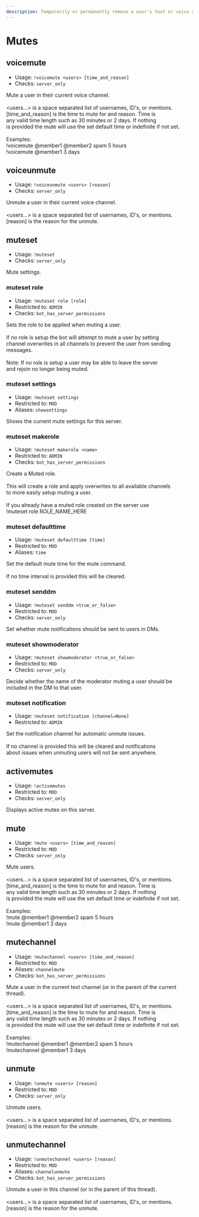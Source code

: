 ```yaml
---
description: Temporarily or permanently remove a user's text or voice ability.
---
```


# Mutes

## voicemute

* Usage: `!voicemute <users> [time_and_reason]`
* Checks: `server_only`

Mute a user in their current voice channel.\
\
\<users...> is a space separated list of usernames, ID's, or mentions.\
\[time\_and\_reason] is the time to mute for and reason. Time is\
any valid time length such as 30 minutes or 2 days. If nothing\
is provided the mute will use the set default time or indefinite if not set.\
\
Examples:\
!voicemute @member1 @member2 spam 5 hours\
!voicemute @member1 3 days

## voiceunmute

* Usage: `!voiceunmute <users> [reason]`
* Checks: `server_only`

Unmute a user in their current voice channel.\
\
\<users...> is a space separated list of usernames, ID's, or mentions.\
\[reason] is the reason for the unmute.

## muteset

* Usage: `!muteset`
* Checks: `server_only`

Mute settings.

### muteset role

* Usage: `!muteset role [role]`
* Restricted to: `ADMIN`
* Checks: `bot_has_server_permissions`

Sets the role to be applied when muting a user.\
\
If no role is setup the bot will attempt to mute a user by setting\
channel overwrites in all channels to prevent the user from sending messages.\
\
Note: If no role is setup a user may be able to leave the server\
and rejoin no longer being muted.

### muteset settings

* Usage: `!muteset settings`
* Restricted to: `MOD`
* Aliases: `showsettings`

Shows the current mute settings for this server.

### muteset makerole

* Usage: `!muteset makerole <name>`
* Restricted to: `ADMIN`
* Checks: `bot_has_server_permissions`

Create a Muted role.\
\
This will create a role and apply overwrites to all available channels\
to more easily setup muting a user.\
\
If you already have a muted role created on the server use\
!muteset role ROLE\_NAME\_HERE

### muteset defaulttime

* Usage: `!muteset defaulttime [time]`
* Restricted to: `MOD`
* Aliases: `time`

Set the default mute time for the mute command.\
\
If no time interval is provided this will be cleared.

### muteset senddm

* Usage: `!muteset senddm <true_or_false>`
* Restricted to: `MOD`
* Checks: `server_only`

Set whether mute notifications should be sent to users in DMs.

### muteset showmoderator

* Usage: `!muteset showmoderator <true_or_false>`
* Restricted to: `MOD`
* Checks: `server_only`

Decide whether the name of the moderator muting a user should be included in the DM to that user.

### muteset notification

* Usage: `!muteset notification [channel=None]`
* Restricted to: `ADMIN`

Set the notification channel for automatic unmute issues.\
\
If no channel is provided this will be cleared and notifications\
about issues when unmuting users will not be sent anywhere.

## activemutes

* Usage: `!activemutes`
* Restricted to: `MOD`
* Checks: `server_only`

Displays active mutes on this server.

## mute

* Usage: `!mute <users> [time_and_reason]`
* Restricted to: `MOD`
* Checks: `server_only`

Mute users.\
\
\<users...> is a space separated list of usernames, ID's, or mentions.\
\[time\_and\_reason] is the time to mute for and reason. Time is\
any valid time length such as 30 minutes or 2 days. If nothing\
is provided the mute will use the set default time or indefinite if not set.\
\
Examples:\
!mute @member1 @member2 spam 5 hours\
!mute @member1 3 days

## mutechannel

* Usage: `!mutechannel <users> [time_and_reason]`
* Restricted to: `MOD`
* Aliases: `channelmute`
* Checks: `bot_has_server_permissions`

Mute a user in the current text channel (or in the parent of the current thread).\
\
\<users...> is a space separated list of usernames, ID's, or mentions.\
\[time\_and\_reason] is the time to mute for and reason. Time is\
any valid time length such as 30 minutes or 2 days. If nothing\
is provided the mute will use the set default time or indefinite if not set.\
\
Examples:\
!mutechannel @member1 @member2 spam 5 hours\
!mutechannel @member1 3 days

## unmute

* Usage: `!unmute <users> [reason]`
* Restricted to: `MOD`
* Checks: `server_only`

Unmute users.\
\
\<users...> is a space separated list of usernames, ID's, or mentions.\
\[reason] is the reason for the unmute.

## unmutechannel

* Usage: `!unmutechannel <users> [reason]`
* Restricted to: `MOD`
* Aliases: `channelunmute`
* Checks: `bot_has_server_permissions`

Unmute a user in this channel (or in the parent of this thread).\
\
\<users...> is a space separated list of usernames, ID's, or mentions.\
\[reason] is the reason for the unmute.
